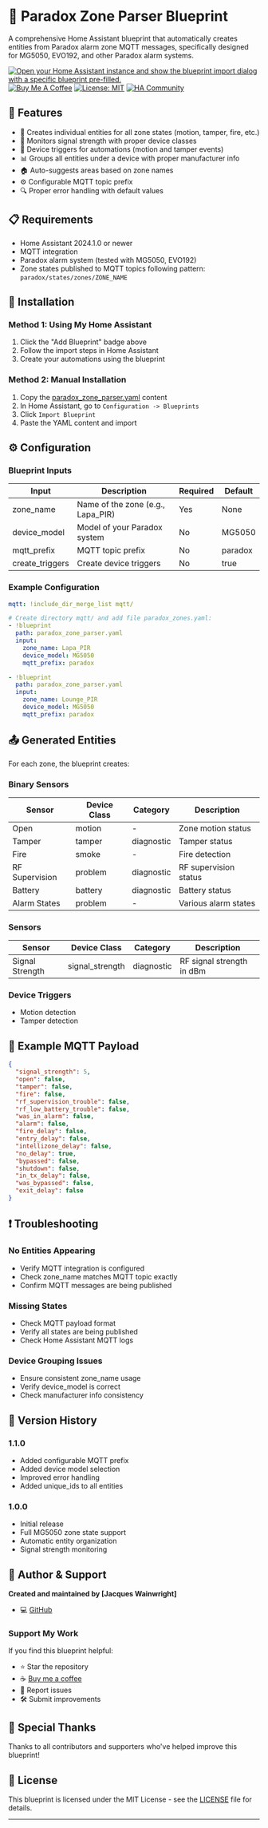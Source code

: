 # 🔐 Paradox Zone Parser Blueprint

A comprehensive Home Assistant blueprint that automatically creates entities from Paradox alarm zone MQTT messages, specifically designed for MG5050, EVO192, and other Paradox alarm systems.

[![Open your Home Assistant instance and show the blueprint import dialog with a specific blueprint pre-filled.](https://my.home-assistant.io/badges/blueprint_import.svg)](https://my.home-assistant.io/redirect/blueprint_import/?blueprint_url=https://github.com/YOUR_GITHUB_USERNAME/ha-blueprints/blob/main/security/paradox_zone_parser/paradox_zone_parser.yaml)
[![Buy Me A Coffee](https://img.shields.io/badge/buy%20me%20a%20coffee-donate-yellow.svg)](https://www.buymeacoffee.com/yourusername)
[![License: MIT](https://img.shields.io/badge/License-MIT-yellow.svg)](https://opensource.org/licenses/MIT)
[![HA Community](https://img.shields.io/badge/Home%20Assistant-Community-41BDF5.svg)](https://community.home-assistant.io/t/paradox-zone-parser-blueprint/12345)

## 🌟 Features

- 📱 Creates individual entities for all zone states (motion, tamper, fire, etc.)
- 🔋 Monitors signal strength with proper device classes
- 🎯 Device triggers for automations (motion and tamper events)
- 📊 Groups all entities under a device with proper manufacturer info
- 🏠 Auto-suggests areas based on zone names
- ⚙️ Configurable MQTT topic prefix
- 🔍 Proper error handling with default values

## 📋 Requirements

- Home Assistant 2024.1.0 or newer
- MQTT integration
- Paradox alarm system (tested with MG5050, EVO192)
- Zone states published to MQTT topics following pattern: `paradox/states/zones/ZONE_NAME`

## 🔧 Installation

### Method 1: Using My Home Assistant
1. Click the "Add Blueprint" badge above
2. Follow the import steps in Home Assistant
3. Create your automations using the blueprint

### Method 2: Manual Installation
1. Copy the [paradox_zone_parser.yaml](./paradox_zone_parser.yaml) content
2. In Home Assistant, go to `Configuration -> Blueprints`
3. Click `Import Blueprint`
4. Paste the YAML content and import

## ⚙️ Configuration

### Blueprint Inputs

| Input | Description | Required | Default |
|-------|-------------|----------|---------|
| zone_name | Name of the zone (e.g., Lapa_PIR) | Yes | None |
| device_model | Model of your Paradox system | No | MG5050 |
| mqtt_prefix | MQTT topic prefix | No | paradox |
| create_triggers | Create device triggers | No | true |

### Example Configuration

```yaml
mqtt: !include_dir_merge_list mqtt/

# Create directory mqtt/ and add file paradox_zones.yaml:
- !blueprint 
  path: paradox_zone_parser.yaml
  input:
    zone_name: Lapa_PIR
    device_model: MG5050
    mqtt_prefix: paradox

- !blueprint
  path: paradox_zone_parser.yaml
  input:
    zone_name: Lounge_PIR
    device_model: MG5050
    mqtt_prefix: paradox
```

## 📤 Generated Entities

For each zone, the blueprint creates:

### Binary Sensors
| Sensor | Device Class | Category | Description |
|--------|--------------|-----------|-------------|
| Open | motion | - | Zone motion status |
| Tamper | tamper | diagnostic | Tamper status |
| Fire | smoke | - | Fire detection |
| RF Supervision | problem | diagnostic | RF supervision status |
| Battery | battery | diagnostic | Battery status |
| Alarm States | problem | - | Various alarm states |

### Sensors
| Sensor | Device Class | Category | Description |
|--------|--------------|-----------|-------------|
| Signal Strength | signal_strength | diagnostic | RF signal strength in dBm |

### Device Triggers
- Motion detection
- Tamper detection

## 📝 Example MQTT Payload

```json
{
  "signal_strength": 5,
  "open": false,
  "tamper": false, 
  "fire": false,
  "rf_supervision_trouble": false,
  "rf_low_battery_trouble": false,
  "was_in_alarm": false,
  "alarm": false,
  "fire_delay": false,
  "entry_delay": false,
  "intellizone_delay": false,
  "no_delay": true,
  "bypassed": false,
  "shutdown": false,
  "in_tx_delay": false,
  "was_bypassed": false,
  "exit_delay": false
}
```

## ❗ Troubleshooting

### No Entities Appearing
- Verify MQTT integration is configured
- Check zone_name matches MQTT topic exactly
- Confirm MQTT messages are being published

### Missing States
- Check MQTT payload format
- Verify all states are being published
- Check Home Assistant MQTT logs

### Device Grouping Issues
- Ensure consistent zone_name usage
- Verify device_model is correct
- Check manufacturer info consistency

## 🔄 Version History

### 1.1.0
- Added configurable MQTT prefix
- Added device model selection
- Improved error handling
- Added unique_ids to all entities

### 1.0.0
- Initial release
- Full MG5050 zone state support
- Automatic entity organization
- Signal strength monitoring

## 👤 Author & Support

**Created and maintained by [Jacques Wainwright]**
- 💻 [GitHub](https://github.com/jlwainwright)

### Support My Work
If you find this blueprint helpful:
- ⭐ Star the repository
- ☕ [Buy me a coffee](https://buymeacoffee.com/jlwainwright)
- 🐛 Report issues
- 🛠️ Submit improvements

## 💝 Special Thanks

Thanks to all contributors and supporters who've helped improve this blueprint!

## 📜 License

This blueprint is licensed under the MIT License - see the [LICENSE](../LICENSE) file for details.

---
